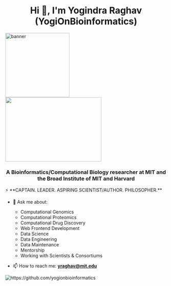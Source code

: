 <h1 align="center">Hi 👋, I'm Yogindra Raghav (YogiOnBioinformatics)</h1>
<div class="row">
  <div class="column">
    <img width="200" height="200" align="left" src="https://avatars1.githubusercontent.com/u/38919947?s=460&u=49ab1365a14fac78a91e425efd583f7a2bcb3e25&v=4" alt="banner">
  </div>
  <div class="column">
    <img width="300" height="200" align="center" src="https://github.com/hugogomess/hugogomess/blob/master/hacking.gif">
  </div>
</div>



<h3 align="center">A Bioinformatics/Computational Biology researcher at MIT and the Broad Institute of MIT and Harvard</h3>
⚡ **CAPTAIN. LEADER. ASPIRING SCIENTIST/AUTHOR. PHILOSOPHER.**

- 💬 Ask me about:
  * Computational Genomics 
  * Computational Proteomics
  * Computational Drug Discovery 
  * Web Frontend Development
  * Data Science
  * Data Engineering
  * Data Maintenance
  * Mentorship 
  * Working with Scientists & Consortiums 

- 📫 How to reach me: **yraghav@mit.edu**

<p align="left"> <img src="https://komarev.com/ghpvc/?username=yogionbioinformatics" alt="https://github.com/yogionbioinformatics" /> </p>
